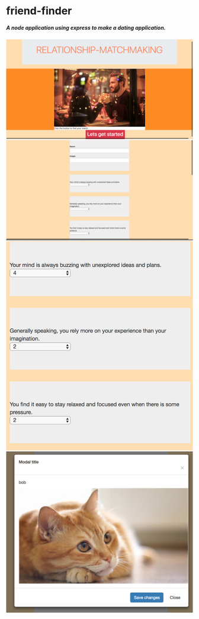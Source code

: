 # friend-finder


##### A node application using express to make a dating application.


<img src="shot1.png">
<img src="shot2.png">
<img src="shot3.png">
<img src="shot4.png">
